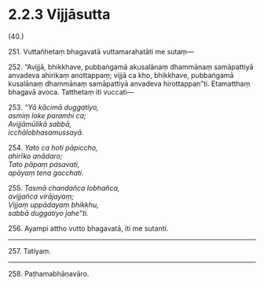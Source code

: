 # 2.2.3 Vijjāsutta

(40.)

251\. Vuttañhetaṃ bhagavatā vuttamarahatāti me sutaṃ—

252\. “Avijjā, bhikkhave, pubbaṅgamā akusalānaṃ dhammānaṃ samāpattiyā anvadeva ahirikaṃ anottappaṃ; vijjā ca kho, bhikkhave, pubbaṅgamā kusalānaṃ dhammānaṃ samāpattiyā anvadeva hirottappan”ti. Etamatthaṃ bhagavā avoca. Tatthetaṃ iti vuccati—

253\. _“Yā kācimā duggatiyo,_  
_asmiṃ loke paramhi ca;_  
_Avijjāmūlikā sabbā,_  
_icchālobhasamussayā._  

254\. _Yato ca hoti pāpiccho,_  
_ahirīko anādaro;_  
_Tato pāpaṃ pasavati,_  
_apāyaṃ tena gacchati._  

255\. _Tasmā chandañca lobhañca,_  
_avijjañca virājayaṃ;_  
_Vijjaṃ uppādayaṃ bhikkhu,_  
_sabbā duggatiyo jahe”ti._  

256\. Ayampi attho vutto bhagavatā, iti me sutanti.

---

257\. Tatiyaṃ.

---

258\. Paṭhamabhāṇavāro.
